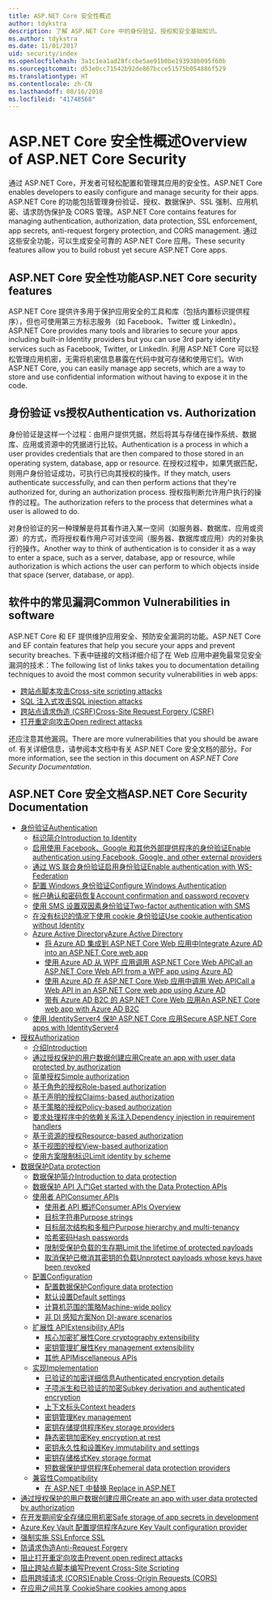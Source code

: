 ```yaml
---
title: ASP.NET Core 安全性概述
author: tdykstra
description: 了解 ASP.NET Core 中的身份验证、授权和安全基础知识。
ms.author: tdykstra
ms.date: 11/01/2017
uid: security/index
ms.openlocfilehash: 3a1c1ea1ad28fccbe5ae91b0be193938b095f60b
ms.sourcegitcommit: d53e0cc71542b92de867bcce51575b054886f529
ms.translationtype: HT
ms.contentlocale: zh-CN
ms.lasthandoff: 08/16/2018
ms.locfileid: "41748568"
---
```

# <a name="overview-of-aspnet-core-security"></a><span data-ttu-id="04622-103">ASP.NET Core 安全性概述</span><span class="sxs-lookup"><span data-stu-id="04622-103">Overview of ASP.NET Core Security</span></span>

<span data-ttu-id="04622-104">通过 ASP.NET Core，开发者可轻松配置和管理其应用的安全性。</span><span class="sxs-lookup"><span data-stu-id="04622-104">ASP.NET Core enables developers to easily configure and manage security for their apps.</span></span> <span data-ttu-id="04622-105">ASP.NET Core 的功能包括管理身份验证、授权、数据保护、SSL 强制、应用机密、请求防伪保护及 CORS 管理。</span><span class="sxs-lookup"><span data-stu-id="04622-105">ASP.NET Core contains features for managing authentication, authorization, data protection, SSL enforcement, app secrets, anti-request forgery protection, and CORS management.</span></span> <span data-ttu-id="04622-106">通过这些安全功能，可以生成安全可靠的 ASP.NET Core 应用。</span><span class="sxs-lookup"><span data-stu-id="04622-106">These security features allow you to build robust yet secure ASP.NET Core apps.</span></span>

## <a name="aspnet-core-security-features"></a><span data-ttu-id="04622-107">ASP.NET Core 安全性功能</span><span class="sxs-lookup"><span data-stu-id="04622-107">ASP.NET Core security features</span></span>

<span data-ttu-id="04622-108">ASP.NET Core 提供许多用于保护应用安全的工具和库（包括内置标识提供程序），但也可使用第三方标志服务（如 Facebook、Twitter 或 LinkedIn）。</span><span class="sxs-lookup"><span data-stu-id="04622-108">ASP.NET Core provides many tools and libraries to secure your apps including built-in Identity providers but you can use 3rd party identity services such as Facebook, Twitter, or LinkedIn.</span></span> <span data-ttu-id="04622-109">利用 ASP.NET Core 可以轻松管理应用机密，无需将机密信息暴露在代码中就可存储和使用它们。</span><span class="sxs-lookup"><span data-stu-id="04622-109">With ASP.NET Core, you can easily manage app secrets, which are a way to store and use confidential information without having to expose it in the code.</span></span>

## <a name="authentication-vs-authorization"></a><span data-ttu-id="04622-110">身份验证 vs授权</span><span class="sxs-lookup"><span data-stu-id="04622-110">Authentication vs. Authorization</span></span>

<span data-ttu-id="04622-111">身份验证是这样一个过程：由用户提供凭据，然后将其与存储在操作系统、数据库、应用或资源中的凭据进行比较。</span><span class="sxs-lookup"><span data-stu-id="04622-111">Authentication is a process in which a user provides credentials that are then compared to those stored in an operating system, database, app or resource.</span></span> <span data-ttu-id="04622-112">在授权过程中，如果凭据匹配，则用户身份验证成功，可执行已向其授权的操作。</span><span class="sxs-lookup"><span data-stu-id="04622-112">If they match, users authenticate successfully, and can then perform actions that they're authorized for, during an authorization process.</span></span> <span data-ttu-id="04622-113">授权指判断允许用户执行的操作的过程。</span><span class="sxs-lookup"><span data-stu-id="04622-113">The authorization refers to the process that determines what a user is allowed to do.</span></span>

<span data-ttu-id="04622-114">对身份验证的另一种理解是将其看作进入某一空间（如服务器、数据库、应用或资源）的方式，而将授权看作用户可对该空间（服务器、数据库或应用）内的对象执行的操作。</span><span class="sxs-lookup"><span data-stu-id="04622-114">Another way to think of authentication is to consider it as a way to enter a space, such as a server, database, app or resource, while authorization is which actions the user can perform to which objects inside that space (server, database, or app).</span></span>

## <a name="common-vulnerabilities-in-software"></a><span data-ttu-id="04622-115">软件中的常见漏洞</span><span class="sxs-lookup"><span data-stu-id="04622-115">Common Vulnerabilities in software</span></span>

<span data-ttu-id="04622-116">ASP.NET Core 和 EF 提供维护应用安全、预防安全漏洞的功能。</span><span class="sxs-lookup"><span data-stu-id="04622-116">ASP.NET Core and EF contain features that help you secure your apps and prevent security breaches.</span></span> <span data-ttu-id="04622-117">下表中链接的文档详细介绍了在 Web 应用中避免最常见安全漏洞的技术：</span><span class="sxs-lookup"><span data-stu-id="04622-117">The following list of links takes you to documentation detailing techniques to avoid the most common security vulnerabilities in web apps:</span></span>

* [<span data-ttu-id="04622-118">跨站点脚本攻击</span><span class="sxs-lookup"><span data-stu-id="04622-118">Cross-site scripting attacks</span></span>](xref:security/cross-site-scripting)
* [<span data-ttu-id="04622-119">SQL 注入式攻击</span><span class="sxs-lookup"><span data-stu-id="04622-119">SQL injection attacks</span></span>](https://docs.microsoft.com/ef/core/querying/raw-sql)
* [<span data-ttu-id="04622-120">跨站点请求伪造 (CSRF)</span><span class="sxs-lookup"><span data-stu-id="04622-120">Cross-Site Request Forgery (CSRF)</span></span>](xref:security/anti-request-forgery)
* [<span data-ttu-id="04622-121">打开重定向攻击</span><span class="sxs-lookup"><span data-stu-id="04622-121">Open redirect attacks</span></span>](xref:security/preventing-open-redirects)

<span data-ttu-id="04622-122">还应注意其他漏洞。</span><span class="sxs-lookup"><span data-stu-id="04622-122">There are more vulnerabilities that you should be aware of.</span></span> <span data-ttu-id="04622-123">有关详细信息，请参阅本文档中有关 ASP.NET Core 安全文档的部分。</span><span class="sxs-lookup"><span data-stu-id="04622-123">For more information, see the section in this document on *ASP.NET Core Security Documentation*.</span></span>

## <a name="aspnet-core-security-documentation"></a><span data-ttu-id="04622-124">ASP.NET Core 安全文档</span><span class="sxs-lookup"><span data-stu-id="04622-124">ASP.NET Core Security Documentation</span></span>

*   [<span data-ttu-id="04622-125">身份验证</span><span class="sxs-lookup"><span data-stu-id="04622-125">Authentication</span></span>](xref:security/authentication/index)
    *   [<span data-ttu-id="04622-126">标识简介</span><span class="sxs-lookup"><span data-stu-id="04622-126">Introduction to Identity</span></span>](xref:security/authentication/identity)
    *   [<span data-ttu-id="04622-127">启用使用 Facebook、Google 和其他外部提供程序的身份验证</span><span class="sxs-lookup"><span data-stu-id="04622-127">Enable authentication using Facebook, Google, and other external providers</span></span>](xref:security/authentication/social/index)
    *   [<span data-ttu-id="04622-128">通过 WS 联合身份验证启用身份验证</span><span class="sxs-lookup"><span data-stu-id="04622-128">Enable authentication with WS-Federation</span></span>](xref:security/authentication/ws-federation)
    * [<span data-ttu-id="04622-129">配置 Windows 身份验证</span><span class="sxs-lookup"><span data-stu-id="04622-129">Configure Windows Authentication</span></span>](xref:security/authentication/windowsauth)
    *   [<span data-ttu-id="04622-130">帐户确认和密码恢复</span><span class="sxs-lookup"><span data-stu-id="04622-130">Account confirmation and password recovery</span></span>](xref:security/authentication/accconfirm)
    *   [<span data-ttu-id="04622-131">使用 SMS 设置双因素身份验证</span><span class="sxs-lookup"><span data-stu-id="04622-131">Two-factor authentication with SMS</span></span>](xref:security/authentication/2fa)
    *   [<span data-ttu-id="04622-132">在没有标识的情况下使用 cookie 身份验证</span><span class="sxs-lookup"><span data-stu-id="04622-132">Use cookie authentication without Identity</span></span>](xref:security/authentication/cookie)
    *   [<span data-ttu-id="04622-133">Azure Active Directory</span><span class="sxs-lookup"><span data-stu-id="04622-133">Azure Active Directory</span></span>](xref:security/authentication/azure-active-directory/index)
        *   [<span data-ttu-id="04622-134">将 Azure AD 集成到 ASP.NET Core Web 应用中</span><span class="sxs-lookup"><span data-stu-id="04622-134">Integrate Azure AD into an ASP.NET Core web app</span></span>](https://azure.microsoft.com/documentation/samples/active-directory-dotnet-webapp-openidconnect-aspnetcore/)
        *   [<span data-ttu-id="04622-135">使用 Azure AD 从 WPF 应用调用 ASP.NET Core Web API</span><span class="sxs-lookup"><span data-stu-id="04622-135">Call an ASP.NET Core Web API from a WPF app using Azure AD</span></span>](https://azure.microsoft.com/documentation/samples/active-directory-dotnet-native-aspnetcore/)
        *   [<span data-ttu-id="04622-136">使用 Azure AD 在 ASP.NET Core Web 应用中调用 Web API</span><span class="sxs-lookup"><span data-stu-id="04622-136">Call a Web API in an ASP.NET Core web app using Azure AD</span></span>](https://azure.microsoft.com/documentation/samples/active-directory-dotnet-webapp-webapi-openidconnect-aspnetcore/)
        *   [<span data-ttu-id="04622-137">带有 Azure AD B2C 的 ASP.NET Core Web 应用</span><span class="sxs-lookup"><span data-stu-id="04622-137">An ASP.NET Core web app with Azure AD B2C</span></span>](https://azure.microsoft.com/resources/samples/active-directory-b2c-dotnetcore-webapp/)
    *   [<span data-ttu-id="04622-138">使用 IdentityServer4 保护 ASP.NET Core 应用</span><span class="sxs-lookup"><span data-stu-id="04622-138">Secure ASP.NET Core apps with IdentityServer4</span></span>](https://identityserver4.readthedocs.io)
*   [<span data-ttu-id="04622-139">授权</span><span class="sxs-lookup"><span data-stu-id="04622-139">Authorization</span></span>](xref:security/authorization/index)
    *   [<span data-ttu-id="04622-140">介绍</span><span class="sxs-lookup"><span data-stu-id="04622-140">Introduction</span></span>](xref:security/authorization/introduction)
    *   [<span data-ttu-id="04622-141">通过授权保护的用户数据创建应用</span><span class="sxs-lookup"><span data-stu-id="04622-141">Create an app with user data protected by authorization</span></span>](xref:security/authorization/secure-data)
    *   [<span data-ttu-id="04622-142">简单授权</span><span class="sxs-lookup"><span data-stu-id="04622-142">Simple authorization</span></span>](xref:security/authorization/simple)
    *   [<span data-ttu-id="04622-143">基于角色的授权</span><span class="sxs-lookup"><span data-stu-id="04622-143">Role-based authorization</span></span>](xref:security/authorization/roles)
    *   [<span data-ttu-id="04622-144">基于声明的授权</span><span class="sxs-lookup"><span data-stu-id="04622-144">Claims-based authorization</span></span>](xref:security/authorization/claims)
    *   [<span data-ttu-id="04622-145">基于策略的授权</span><span class="sxs-lookup"><span data-stu-id="04622-145">Policy-based authorization</span></span>](xref:security/authorization/policies)
    *   [<span data-ttu-id="04622-146">要求处理程序中的依赖关系注入</span><span class="sxs-lookup"><span data-stu-id="04622-146">Dependency injection in requirement handlers</span></span>](xref:security/authorization/dependencyinjection)
    *   [<span data-ttu-id="04622-147">基于资源的授权</span><span class="sxs-lookup"><span data-stu-id="04622-147">Resource-based authorization</span></span>](xref:security/authorization/resourcebased)
    *   [<span data-ttu-id="04622-148">基于视图的授权</span><span class="sxs-lookup"><span data-stu-id="04622-148">View-based authorization</span></span>](xref:security/authorization/views)
    *   [<span data-ttu-id="04622-149">使用方案限制标识</span><span class="sxs-lookup"><span data-stu-id="04622-149">Limit identity by scheme</span></span>](xref:security/authorization/limitingidentitybyscheme)
*   [<span data-ttu-id="04622-150">数据保护</span><span class="sxs-lookup"><span data-stu-id="04622-150">Data protection</span></span>](xref:security/data-protection/index)
    *   [<span data-ttu-id="04622-151">数据保护简介</span><span class="sxs-lookup"><span data-stu-id="04622-151">Introduction to data protection</span></span>](xref:security/data-protection/introduction)
    *   [<span data-ttu-id="04622-152">数据保护 API 入门</span><span class="sxs-lookup"><span data-stu-id="04622-152">Get started with the Data Protection APIs</span></span>](xref:security/data-protection/using-data-protection)
    *   [<span data-ttu-id="04622-153">使用者 API</span><span class="sxs-lookup"><span data-stu-id="04622-153">Consumer APIs</span></span>](xref:security/data-protection/consumer-apis/index)
        *   [<span data-ttu-id="04622-154">使用者 API 概述</span><span class="sxs-lookup"><span data-stu-id="04622-154">Consumer APIs Overview</span></span>](xref:security/data-protection/consumer-apis/overview)
        *   [<span data-ttu-id="04622-155">目标字符串</span><span class="sxs-lookup"><span data-stu-id="04622-155">Purpose strings</span></span>](xref:security/data-protection/consumer-apis/purpose-strings)
        *   [<span data-ttu-id="04622-156">目标层次结构和多租户</span><span class="sxs-lookup"><span data-stu-id="04622-156">Purpose hierarchy and multi-tenancy</span></span>](xref:security/data-protection/consumer-apis/purpose-strings-multitenancy)
        *   [<span data-ttu-id="04622-157">哈希密码</span><span class="sxs-lookup"><span data-stu-id="04622-157">Hash passwords</span></span>](xref:security/data-protection/consumer-apis/password-hashing)
        *   [<span data-ttu-id="04622-158">限制受保护负载的生存期</span><span class="sxs-lookup"><span data-stu-id="04622-158">Limit the lifetime of protected payloads</span></span>](xref:security/data-protection/consumer-apis/limited-lifetime-payloads)
        *   [<span data-ttu-id="04622-159">取消保护已撤消其密钥的负载</span><span class="sxs-lookup"><span data-stu-id="04622-159">Unprotect payloads whose keys have been revoked</span></span>](xref:security/data-protection/consumer-apis/dangerous-unprotect)
    *   [<span data-ttu-id="04622-160">配置</span><span class="sxs-lookup"><span data-stu-id="04622-160">Configuration</span></span>](xref:security/data-protection/configuration/index)
        *   [<span data-ttu-id="04622-161">配置数据保护</span><span class="sxs-lookup"><span data-stu-id="04622-161">Configure data protection</span></span>](xref:security/data-protection/configuration/overview)
        *   [<span data-ttu-id="04622-162">默认设置</span><span class="sxs-lookup"><span data-stu-id="04622-162">Default settings</span></span>](xref:security/data-protection/configuration/default-settings)
        *   [<span data-ttu-id="04622-163">计算机范围的策略</span><span class="sxs-lookup"><span data-stu-id="04622-163">Machine-wide policy</span></span>](xref:security/data-protection/configuration/machine-wide-policy)
        *   [<span data-ttu-id="04622-164">非 DI 感知方案</span><span class="sxs-lookup"><span data-stu-id="04622-164">Non DI-aware scenarios</span></span>](xref:security/data-protection/configuration/non-di-scenarios)
    *   [<span data-ttu-id="04622-165">扩展性 API</span><span class="sxs-lookup"><span data-stu-id="04622-165">Extensibility APIs</span></span>](xref:security/data-protection/extensibility/index)
        *   [<span data-ttu-id="04622-166">核心加密扩展性</span><span class="sxs-lookup"><span data-stu-id="04622-166">Core cryptography extensibility</span></span>](xref:security/data-protection/extensibility/core-crypto)
        *   [<span data-ttu-id="04622-167">密钥管理扩展性</span><span class="sxs-lookup"><span data-stu-id="04622-167">Key management extensibility</span></span>](xref:security/data-protection/extensibility/key-management)
        *   [<span data-ttu-id="04622-168">其他 API</span><span class="sxs-lookup"><span data-stu-id="04622-168">Miscellaneous APIs</span></span>](xref:security/data-protection/extensibility/misc-apis)
    *   [<span data-ttu-id="04622-169">实现</span><span class="sxs-lookup"><span data-stu-id="04622-169">Implementation</span></span>](xref:security/data-protection/implementation/index)
        *   [<span data-ttu-id="04622-170">已验证的加密详细信息</span><span class="sxs-lookup"><span data-stu-id="04622-170">Authenticated encryption details</span></span>](xref:security/data-protection/implementation/authenticated-encryption-details)
        *   [<span data-ttu-id="04622-171">子项派生和已验证的加密</span><span class="sxs-lookup"><span data-stu-id="04622-171">Subkey derivation and authenticated encryption</span></span>](xref:security/data-protection/implementation/subkeyderivation)
        *   [<span data-ttu-id="04622-172">上下文标头</span><span class="sxs-lookup"><span data-stu-id="04622-172">Context headers</span></span>](xref:security/data-protection/implementation/context-headers)
        *   [<span data-ttu-id="04622-173">密钥管理</span><span class="sxs-lookup"><span data-stu-id="04622-173">Key management</span></span>](xref:security/data-protection/implementation/key-management)
        *   [<span data-ttu-id="04622-174">密钥存储提供程序</span><span class="sxs-lookup"><span data-stu-id="04622-174">Key storage providers</span></span>](xref:security/data-protection/implementation/key-storage-providers)
        *   [<span data-ttu-id="04622-175">静态密钥加密</span><span class="sxs-lookup"><span data-stu-id="04622-175">Key encryption at rest</span></span>](xref:security/data-protection/implementation/key-encryption-at-rest)
        *   [<span data-ttu-id="04622-176">密钥永久性和设置</span><span class="sxs-lookup"><span data-stu-id="04622-176">Key immutability and settings</span></span>](xref:security/data-protection/implementation/key-immutability)
        *   [<span data-ttu-id="04622-177">密钥存储格式</span><span class="sxs-lookup"><span data-stu-id="04622-177">Key storage format</span></span>](xref:security/data-protection/implementation/key-storage-format)
        *   [<span data-ttu-id="04622-178">短数据保护提供程序</span><span class="sxs-lookup"><span data-stu-id="04622-178">Ephemeral data protection providers</span></span>](xref:security/data-protection/implementation/key-storage-ephemeral)
    *   [<span data-ttu-id="04622-179">兼容性</span><span class="sxs-lookup"><span data-stu-id="04622-179">Compatibility</span></span>](xref:security/data-protection/compatibility/index)
        *   [<span data-ttu-id="04622-180">在 ASP.NET 中替换 <machineKey></span><span class="sxs-lookup"><span data-stu-id="04622-180">Replace <machineKey> in ASP.NET</span></span>](xref:security/data-protection/compatibility/replacing-machinekey)
*   [<span data-ttu-id="04622-181">通过授权保护的用户数据创建应用</span><span class="sxs-lookup"><span data-stu-id="04622-181">Create an app with user data protected by authorization</span></span>](xref:security/authorization/secure-data)
*   [<span data-ttu-id="04622-182">在开发期间安全存储应用机密</span><span class="sxs-lookup"><span data-stu-id="04622-182">Safe storage of app secrets in development</span></span>](xref:security/app-secrets)
*   [<span data-ttu-id="04622-183">Azure Key Vault 配置提供程序</span><span class="sxs-lookup"><span data-stu-id="04622-183">Azure Key Vault configuration provider</span></span>](xref:security/key-vault-configuration)
*   [<span data-ttu-id="04622-184">强制实施 SSL</span><span class="sxs-lookup"><span data-stu-id="04622-184">Enforce SSL</span></span>](xref:security/enforcing-ssl)
*   [<span data-ttu-id="04622-185">防请求伪造</span><span class="sxs-lookup"><span data-stu-id="04622-185">Anti-Request Forgery</span></span>](xref:security/anti-request-forgery)
*   [<span data-ttu-id="04622-186">阻止打开重定向攻击</span><span class="sxs-lookup"><span data-stu-id="04622-186">Prevent open redirect attacks</span></span>](xref:security/preventing-open-redirects)
*   [<span data-ttu-id="04622-187">阻止跨站点脚本编写</span><span class="sxs-lookup"><span data-stu-id="04622-187">Prevent Cross-Site Scripting</span></span>](xref:security/cross-site-scripting)
*   [<span data-ttu-id="04622-188">启用跨域请求 (CORS)</span><span class="sxs-lookup"><span data-stu-id="04622-188">Enable Cross-Origin Requests (CORS)</span></span>](xref:security/cors)
*   [<span data-ttu-id="04622-189">在应用之间共享 Cookie</span><span class="sxs-lookup"><span data-stu-id="04622-189">Share cookies among apps</span></span>](xref:security/cookie-sharing)
